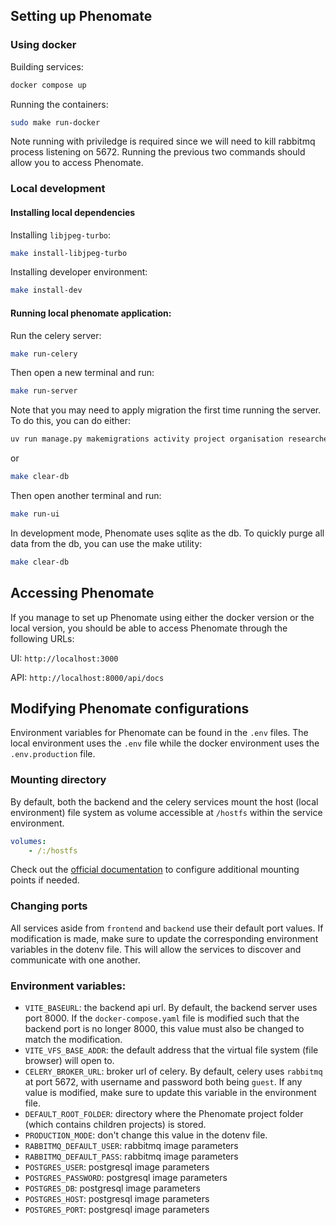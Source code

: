 ## Setting up Phenomate

### Using docker 

Building services: 

```bash
docker compose up
```

Running the containers: 

```bash
sudo make run-docker
```

Note running with priviledge is required since we will need to kill rabbitmq process listening on 5672. Running the previous two commands should allow you to access Phenomate.

### Local development 

#### Installing local dependencies

Installing `libjpeg-turbo`: 

```bash
make install-libjpeg-turbo
```

Installing developer environment: 

```bash 
make install-dev
```

#### Running local phenomate application: 

Run the celery server: 

```bash 
make run-celery
```

Then open a new terminal and run: 

```bash
make run-server
```

Note that you may need to apply migration the first time running the server. To do this, you can do either: 

```bash
uv run manage.py makemigrations activity project organisation researcher && uv run manage.py migrate
```

or 

```bash
make clear-db
```

Then open another terminal and run: 

```bash
make run-ui 
```

In development mode, Phenomate uses sqlite as the db. To quickly purge all data from the db, you can use the make utility:

```bash
make clear-db
```

## Accessing Phenomate

If you manage to set up Phenomate using either the docker version or the local version, you should be able to access Phenomate through the following URLs:

UI: `http://localhost:3000`

API: `http://localhost:8000/api/docs`

## Modifying Phenomate configurations

Environment variables for Phenomate can be found in the `.env` files. The local environment uses the `.env` file while the docker environment uses the `.env.production` file. 

### Mounting directory

By default, both the backend and the celery services mount the host (local environment) file system as volume accessible at `/hostfs` within the service environment.  

```yaml
volumes:
    - /:/hostfs
```

Check out the [official documentation](https://docs.docker.com/reference/compose-file/volumes/) to configure additional mounting points if needed.


### Changing ports

All services aside from `frontend` and `backend` use their default port values. If modification is made, make sure to update the corresponding environment variables in the dotenv file. This will allow the services to discover and communicate with one another.

### Environment variables: 

- `VITE_BASEURL`: the backend api url. By default, the backend server uses port 8000. If the `docker-compose.yaml` file is modified such that the backend port is no longer 8000, this value must also be changed to match the modification.
- `VITE_VFS_BASE_ADDR`: the default address that the virtual file system (file browser) will open to.
- `CELERY_BROKER_URL`: broker url of celery. By default, celery uses `rabbitmq` at port 5672, with username and password both being `guest`. If any value is modified, make sure to update this variable in the environment file.
- `DEFAULT_ROOT_FOLDER`: directory where the Phenomate project folder (which contains children projects) is stored. 
- `PRODUCTION_MODE`: don't change this value in the dotenv file.
- `RABBITMQ_DEFAULT_USER`: rabbitmq image parameters
- `RABBITMQ_DEFAULT_PASS`: rabbitmq image parameters
- `POSTGRES_USER`: postgresql image parameters
- `POSTGRES_PASSWORD`: postgresql image parameters
- `POSTGRES_DB`: postgresql image parameters
- `POSTGRES_HOST`: postgresql image parameters
- `POSTGRES_PORT`: postgresql image parameters
